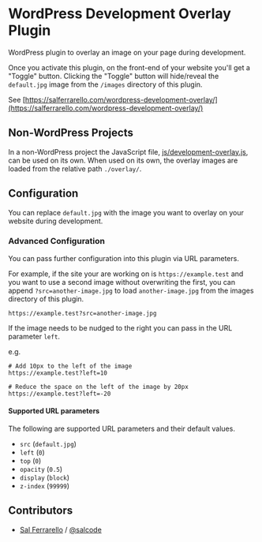 # WordPress Development Overlay Plugin

WordPress plugin to overlay an image on your page during development.

Once you activate this plugin, on the front-end of your website you'll get a
"Toggle" button.  Clicking the "Toggle" button will hide/reveal the `default.jpg` image from the `/images` directory of this plugin.

See [https://salferrarello.com/wordpress-development-overlay/](https://salferrarello.com/wordpress-development-overlay/)

## Non-WordPress Projects

In a non-WordPress project the JavaScript file,
[js/development-overlay.js](js/development-overlay.js), can be used on its own.
When used on its own, the overlay images are loaded from the relative path
`./overlay/`.

## Configuration

You can replace `default.jpg` with the image you want to overlay on your website during development.

### Advanced Configuration

You can pass further configuration into this plugin via URL parameters.

For example, if the site your are working on is `https://example.test` and you 
want to use a second image without overwriting the first, you can append `?src=another-image.jpg` to load `another-image.jpg` from the images directory of this
plugin.

```
https://example.test?src=another-image.jpg
```

If the image needs to be nudged to the right you can pass in the URL parameter `left`.

e.g.

```
# Add 10px to the left of the image
https://example.test?left=10

# Reduce the space on the left of the image by 20px
https://example.test?left=-20
```

#### Supported URL parameters

The following are supported URL parameters and their default values.

- `src` (`default.jpg`)
- `left` (`0`)
- `top` (`0`)
- `opacity` (`0.5`)
- `display` (`block`)
- `z-index` (`99999`)

## Contributors

- [Sal Ferrarello](https://salferrarello.com) / [@salcode](https://github.com/salcode)

